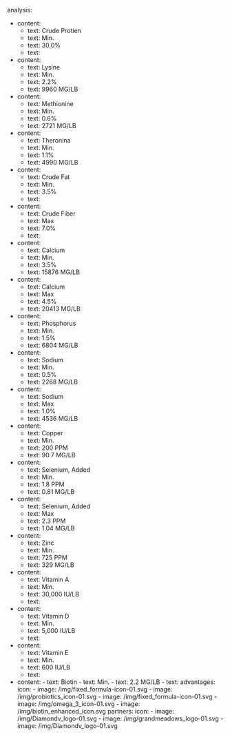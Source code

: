 analysis:

- content:
  - text: Crude Protien
  - text: Min.
  - text: 30.0%
  - text:
- content:
  - text: Lysine
  - text: Min.
  - text: 2.2%
  - text: 9960 MG/LB
- content:
  - text: Methionine
  - text: Min.
  - text: 0.6%
  - text: 2721 MG/LB
- content:
  - text: Theronina
  - text: Min.
  - text: 1.1%
  - text: 4990 MG/LB
- content:
  - text: Crude Fat
  - text: Min.
  - text: 3.5%
  - text:
- content:
  - text: Crude Fiber
  - text: Max
  - text: 7.0%
  - text:
- content:
  - text: Calcium
  - text: Min.
  - text: 3.5%
  - text: 15876 MG/LB
- content:
  - text: Calcium
  - text: Max
  - text: 4.5%
  - text: 20413 MG/LB
- content:
  - text: Phosphorus
  - text: Min.
  - text: 1.5%
  - text: 6804 MG/LB
- content:
  - text: Sodium
  - text: Min.
  - text: 0.5%
  - text: 2268 MG/LB
- content:
  - text: Sodium
  - text: Max
  - text: 1.0%
  - text: 4536 MG/LB
- content:
  - text: Copper
  - text: Min.
  - text: 200 PPM
  - text: 90.7 MG/LB
- content:
  - text: Selenium, Added
  - text: Min.
  - text: 1.8 PPM
  - text: 0.81 MG/LB
- content:
  - text: Selenium, Added
  - text: Max
  - text: 2.3 PPM
  - text: 1.04 MG/LB
- content:
  - text: Zinc
  - text: Min.
  - text: 725 PPM
  - text: 329 MG/LB
- content:
  - text: Vitamin A
  - text: Min.
  - text: 30,000 IU/LB
  - text:
- content:
  - text: Vitamin D
  - text: Min.
  - text: 5,000 IU/LB
  - text:
- content:
  - text: Vitamin E
  - text: Min.
  - text: 600 IU/LB
  - text:
- content: - text: Biotin - text: Min. - text: 2.2 MG/LB - text:
  advantages:
  icon: - image: /img/fixed_formula-icon-01.svg - image: /img/probiotics_icon-01.svg - image: /img/fixed_formula-icon-01.svg - image: /img/omega_3_icon-01.svg - image: /img/biotin_enhanced_icon.svg
  partners:
  icon: - image: /img/Diamondv_logo-01.svg - image: /img/grandmeadows_logo-01.svg - image: /img/Diamondv_logo-01.svg
